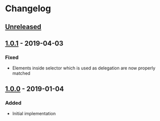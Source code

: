 # Changelog

## [Unreleased][]

## [1.0.1][] - 2019-04-03

### Fixed

- Elements inside selector which is used as delegation are now properly matched

## [1.0.0][] - 2019-01-04

### Added

- Initial implementation


[Unreleased]: https://github.com/niksy/delegate-event-listener/compare/v1.0.1...HEAD
[1.0.1]: https://github.com/niksy/delegate-event-listener/compare/v1.0.0...v1.0.1
[1.0.0]: https://github.com/niksy/delegate-event-listener/tree/v1.0.0
